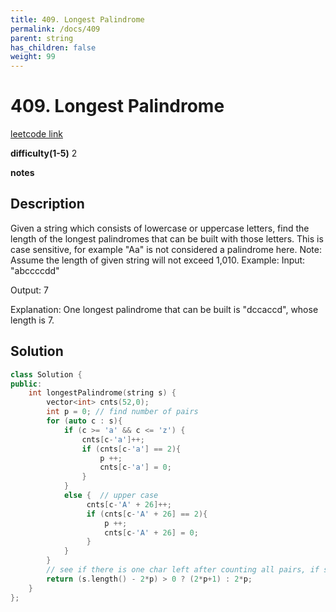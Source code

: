 ```yaml
---
title: 409. Longest Palindrome
permalink: /docs/409
parent: string
has_children: false
weight: 99
---
```

# 409. Longest Palindrome
[leetcode link](https://leetcode.com/problems/longest-palindrome/)

**difficulty(1-5)** 
2

**notes**   


## Description
Given a string which consists of lowercase or uppercase letters, find the length of the longest palindromes that can be built with those letters.
This is case sensitive, for example "Aa" is not considered a palindrome here.
Note:
Assume the length of given string will not exceed 1,010.
Example:
Input:
"abccccdd"

Output:
7

Explanation:
One longest palindrome that can be built is "dccaccd", whose length is 7.

## Solution
```c++
class Solution {
public:
    int longestPalindrome(string s) {
        vector<int> cnts(52,0);
        int p = 0; // find number of pairs
        for (auto c : s){
            if (c >= 'a' && c <= 'z') {
                cnts[c-'a']++;
                if (cnts[c-'a'] == 2){
                    p ++;
                    cnts[c-'a'] = 0;
                }                
            }
            else {  // upper case
                 cnts[c-'A' + 26]++;
                 if (cnts[c-'A' + 26] == 2){
                     p ++;
                     cnts[c-'A' + 26] = 0;
                 } 
            }
        }
        // see if there is one char left after counting all pairs, if so, add 1 to res.
        return (s.length() - 2*p) > 0 ? (2*p+1) : 2*p;
    }
};
```

<!-- 
Default label
{: .label }

Blue label
{: .label .label-blue }

Stable
{: .label .label-green }

New release
{: .label .label-purple }

Coming soon
{: .label .label-yellow }

Deprecated
{: .label .label-red } -->
